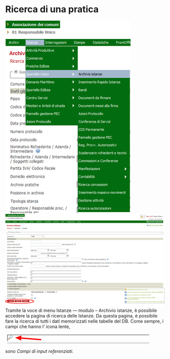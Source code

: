 # Ricerca di una pratica

![](../assets/immagine40.jpg)![](../assets/immagine41.jpg)Tramite la voce di menu Istanze — modulo – Archivio istanze, è possibile accedere la pagina di ricerca delle Istanze. Da questa pagina, è possibile fare la ricerca di tutti i dati memorizzati nelle tabelle del DB. Come sempre, i campi che hanno l’ icona lente,

![](../assets/immagine47.jpg)

sono _Campi di input referenziati._

